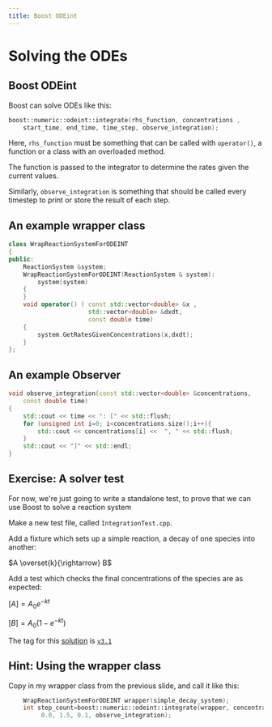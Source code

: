 ```yaml
---
title: Boost ODEint
---
```


Solving the ODEs
================

Boost ODEint
------------

Boost can solve ODEs like this:

```cpp
boost::numeric::odeint::integrate(rhs_function, concentrations ,
	start_time, end_time, time_step, observe_integration);
```

Here, `rhs_function` must be something that can be called with `operator()`, a function or a class with an overloaded method.

The function is passed to the integrator to determine the rates given the current values.

Similarly, `observe_integration` is something that should be called every timestep to
print or store the result of each step.

An example wrapper class
------------------------

```cpp
class WrapReactionSystemForODEINT
{
public:
	ReactionSystem &system;
	WrapReactionSystemForODEINT(ReactionSystem & system):
		system(system)
	{
	}
	void operator() ( const std::vector<double> &x ,
					  std::vector<double> &dxdt,
					  const double time)
    {
        system.GetRatesGivenConcentrations(x,dxdt);
    }
};
```

An example Observer
-------------------

```cpp
void observe_integration(const std::vector<double> &concentrations,
	const double time)
{
	std::cout << time << ": [" << std::flush;
	for (unsigned int i=0; i<concentrations.size();i++){
		std::cout << concentrations[i] <<  ", " << std::flush;
	}
	std::cout << "]" << std::endl;
}
```

Exercise: A solver test
-----------------------

For now, we're just going to write a standalone test, to prove that we can use Boost to solve a reaction system

Make a new test file, called `IntegrationTest.cpp`.

Add a fixture which sets up a simple reaction, a decay of one species into another:

$A \overset{k}{\rightarrow} B$

Add a test which checks the final concentrations of the species are as expected:

$[A] = A_0 e^{-kt}$

$[B] = A_0 (1-e^{-kt})$

The tag for this [solution](https://github.com/UCL/rsd-cppcourse-example/compare/v3.0...v3.1) is [`v3.1`](https://github.com/UCL/rsd-cppcourse-example/blob/v3.1/reactor/test/IntegrationTest.cpp)

Hint: Using the wrapper class
-----------------------

Copy in my wrapper class from the previous slide, and call it like this:

``` cpp
	WrapReactionSystemForODEINT wrapper(simple_decay_system);
	int step_count=boost::numeric::odeint::integrate(wrapper, concentrations,
		 0.0, 1.5, 0.1, observe_integration);
```
